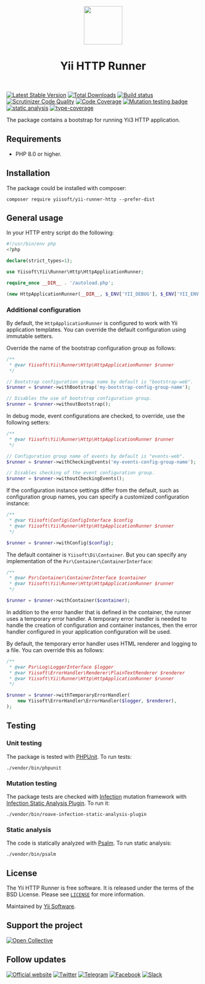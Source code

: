<p align="center">
    <a href="https://github.com/yiisoft" target="_blank">
        <img src="https://yiisoft.github.io/docs/images/yii_logo.svg" height="100px">
    </a>
    <h1 align="center">Yii HTTP Runner</h1>
    <br>
</p>

[![Latest Stable Version](https://poser.pugx.org/yiisoft/yii-runner-http/v/stable.png)](https://packagist.org/packages/yiisoft/yii-runner-http)
[![Total Downloads](https://poser.pugx.org/yiisoft/yii-runner-http/downloads.png)](https://packagist.org/packages/yiisoft/yii-runner-http)
[![Build status](https://github.com/yiisoft/yii-runner-http/workflows/build/badge.svg)](https://github.com/yiisoft/yii-runner-http/actions?query=workflow%3Abuild)
[![Scrutinizer Code Quality](https://scrutinizer-ci.com/g/yiisoft/yii-runner-http/badges/quality-score.png?b=master)](https://scrutinizer-ci.com/g/yiisoft/yii-runner-http/?branch=master)
[![Code Coverage](https://scrutinizer-ci.com/g/yiisoft/yii-runner-http/badges/coverage.png?b=master)](https://scrutinizer-ci.com/g/yiisoft/yii-runner-http/?branch=master)
[![Mutation testing badge](https://img.shields.io/endpoint?style=flat&url=https%3A%2F%2Fbadge-api.stryker-mutator.io%2Fgithub.com%2Fyiisoft%2Fyii-runner-http%2Fmaster)](https://dashboard.stryker-mutator.io/reports/github.com/yiisoft/yii-runner-http/master)
[![static analysis](https://github.com/yiisoft/yii-runner-http/workflows/static%20analysis/badge.svg)](https://github.com/yiisoft/yii-runner-http/actions?query=workflow%3A%22static+analysis%22)
[![type-coverage](https://shepherd.dev/github/yiisoft/yii-runner-http/coverage.svg)](https://shepherd.dev/github/yiisoft/yii-runner-http)

The package contains a bootstrap for running Yii3 HTTP application.

## Requirements

- PHP 8.0 or higher.

## Installation

The package could be installed with composer:

```shell
composer require yiisoft/yii-runner-http --prefer-dist
```

## General usage

In your HTTP entry script do the following:

```php
#!/usr/bin/env php
<?php

declare(strict_types=1);

use Yiisoft\Yii\Runner\Http\HttpApplicationRunner;

require_once __DIR__ . '/autoload.php';

(new HttpApplicationRunner(__DIR__, $_ENV['YII_DEBUG'], $_ENV['YII_ENV']))->run();
```

### Additional configuration

By default, the `HttpApplicationRunner` is configured to work with Yii application templates.
You can override the default configuration using immutable setters.

Override the name of the bootstrap configuration group as follows:

```php
/**
 * @var Yiisoft\Yii\Runner\Http\HttpApplicationRunner $runner
 */

// Bootstrap configuration group name by default is "bootstrap-web".
$runner = $runner->withBootstrap('my-bootstrap-config-group-name');

// Disables the use of bootstrap configuration group.
$runner = $runner->withoutBootstrap();
```

In debug mode, event configurations are checked, to override, use the following setters:

```php
/**
 * @var Yiisoft\Yii\Runner\Http\HttpApplicationRunner $runner
 */

// Configuration group name of events by default is "events-web".
$runner = $runner->withCheckingEvents('my-events-config-group-name');

// Disables checking of the event configuration group.
$runner = $runner->withoutCheckingEvents();
```

If the configuration instance settings differ from the default, such as configuration group names,
you can specify a customized configuration instance:

```php
/**
 * @var Yiisoft\Config\ConfigInterface $config
 * @var Yiisoft\Yii\Runner\Http\HttpApplicationRunner $runner
 */

$runner = $runner->withConfig($config);
```

The default container is `Yiisoft\Di\Container`. But you can specify any implementation
of the `Psr\Container\ContainerInterface`:

```php
/**
 * @var Psr\Container\ContainerInterface $container
 * @var Yiisoft\Yii\Runner\Http\HttpApplicationRunner $runner
 */

$runner = $runner->withContainer($container);
```

In addition to the error handler that is defined in the container, the runner uses a temporary error handler.
A temporary error handler is needed to handle the creation of configuration and container instances,
then the error handler configured in your application configuration will be used.

By default, the temporary error handler uses HTML renderer and logging to a file. You can override this as follows:

```php
/**
 * @var Psr\Log\LoggerInterface $logger
 * @var Yiisoft\ErrorHandler\Renderer\PlainTextRenderer $renderer
 * @var Yiisoft\Yii\Runner\Http\HttpApplicationRunner $runner
 */

$runner = $runner->withTemporaryErrorHandler(
    new Yiisoft\ErrorHandler\ErrorHandler($logger, $renderer),
);
```

## Testing

### Unit testing

The package is tested with [PHPUnit](https://phpunit.de/). To run tests:

```shell
./vendor/bin/phpunit
```

### Mutation testing

The package tests are checked with [Infection](https://infection.github.io/) mutation framework with
[Infection Static Analysis Plugin](https://github.com/Roave/infection-static-analysis-plugin). To run it:

```shell
./vendor/bin/roave-infection-static-analysis-plugin
```

### Static analysis

The code is statically analyzed with [Psalm](https://psalm.dev/). To run static analysis:

```shell
./vendor/bin/psalm
```

## License

The Yii HTTP Runner is free software. It is released under the terms of the BSD License.
Please see [`LICENSE`](./LICENSE.md) for more information.

Maintained by [Yii Software](https://www.yiiframework.com/).

## Support the project

[![Open Collective](https://img.shields.io/badge/Open%20Collective-sponsor-7eadf1?logo=open%20collective&logoColor=7eadf1&labelColor=555555)](https://opencollective.com/yiisoft)

## Follow updates

[![Official website](https://img.shields.io/badge/Powered_by-Yii_Framework-green.svg?style=flat)](https://www.yiiframework.com/)
[![Twitter](https://img.shields.io/badge/twitter-follow-1DA1F2?logo=twitter&logoColor=1DA1F2&labelColor=555555?style=flat)](https://twitter.com/yiiframework)
[![Telegram](https://img.shields.io/badge/telegram-join-1DA1F2?style=flat&logo=telegram)](https://t.me/yii3en)
[![Facebook](https://img.shields.io/badge/facebook-join-1DA1F2?style=flat&logo=facebook&logoColor=ffffff)](https://www.facebook.com/groups/yiitalk)
[![Slack](https://img.shields.io/badge/slack-join-1DA1F2?style=flat&logo=slack)](https://yiiframework.com/go/slack)
